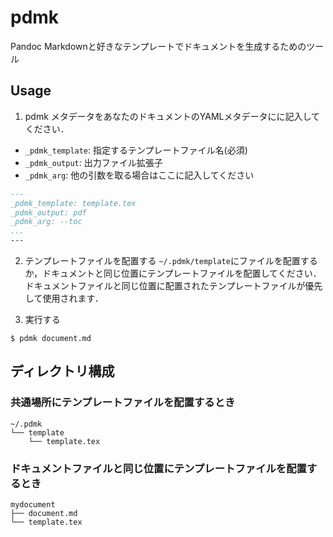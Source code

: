 # pdmk
Pandoc Markdownと好きなテンプレートでドキュメントを生成するためのツール

## Usage

1. pdmk メタデータをあなたのドキュメントのYAMLメタデータにに記入してください．

- `_pdmk_template`: 指定するテンプレートファイル名(必須)
- `_pdmk_output`: 出力ファイル拡張子
- `_pdmk_arg`: 他の引数を取る場合はここに記入してください

```markdown
---
_pdmk_template: template.tex
_pdmk_output: pdf
_pdmk_arg: --toc
...
---
```

2. テンプレートファイルを配置する
`~/.pdmk/template`にファイルを配置するか，ドキュメントと同じ位置にテンプレートファイルを配置してください．ドキュメントファイルと同じ位置に配置されたテンプレートファイルが優先して使用されます．

3. 実行する
```shell
$ pdmk document.md
```

## ディレクトリ構成
### 共通場所にテンプレートファイルを配置するとき
```
~/.pdmk
└── template
    └── template.tex
```

### ドキュメントファイルと同じ位置にテンプレートファイルを配置するとき
```
mydocument
├── document.md
└── template.tex
```
